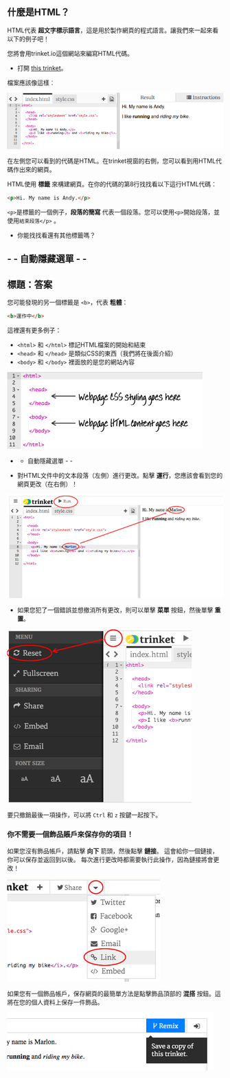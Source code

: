 ## 什麼是HTML？

HTML代表 **超文字標示語言**，這是用於製作網頁的程式語言。讓我們來一起來看以下的例子吧！

您將會用trinket.io這個網站來編寫HTML代碼。

+ 打開 [this trinket](http://jumpto.cc/web-intro)。

檔案應該像這樣︰

![截圖](images/birthday-starter.png)

在左側您可以看到的代碼是HTML。在trinket視窗的右側，您可以看到用HTML代碼作出來的網頁。

HTML使用 **標籤** 來構建網頁。在你的代碼的第8行找找看以下這行HTML代碼：

```html
<p>Hi. My name is Andy.</p>
```

`<p>`是標籤的一個例子，**段落的簡寫** 代表一個段落。您可以使用`<p>`開始段落，並使用`結束段落</p>` 。

+ 你能找找看還有其他標籤嗎？

## - - 自動隱藏選單 - -

## 標題：答案

您可能發現的另一個標籤是 `<b>`，代表 **粗體**：

```html
<b>運作中</b>
```

這裡還有更多例子：

+ `<html>` 和 `</html>` 標記HTML檔案的開始和結束
+ `<head>` 和 `</head>` 是類似CSS的東西（我們將在後面介紹）
+ `<body>` 和 `</body>` 裡面放的是您的網站內容

![截圖](images/birthday-head-body.png)

- - 自動隱藏選單 - -

+ 對HTML文件中的文本段落（左側）進行更改。點擊 **運行**，您應該會看到您的網頁更改（在右側）！

![截圖](images/birthday-edit-html.png)

+ 如果您犯了一個錯誤並想撤消所有更改，則可以單擊 **菜單** 按鈕，然後單擊 **重置**。

![截圖](images/birthday-reset.png)

要只撤銷最後一項操作，可以將 `Ctrl` 和 `z` 按鍵一起按下。

### 你不需要一個飾品賬戶來保存你的項目！

如果您沒有飾品帳戶，請點擊 **向下** 箭頭，然後點擊 **鏈接**。 這會給你一個鏈接，你可以保存並返回到以後。 每次進行更改時都需要執行此操作，因為鏈接將會更改！

![截圖](images/birthday-link.png)

如果您有一個飾品帳戶，保存網頁的最簡單方法是點擊飾品頂部的 **混搭** 按鈕。這將在您的個人資料上保存一件飾品。

![截圖](images/birthday-remix.png)